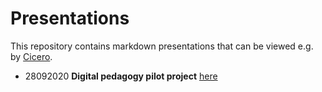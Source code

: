 # Presentations

This repository contains markdown presentations that can be viewed e.g. by [Cicero](https://cicero.xyz/).

- 28092020 **Digital pedagogy pilot project** [here](https://cicero.xyz/v3/remark/0.14.0/github.com/eafyounian/presentations/master/28092020_digipilot.md/#1)